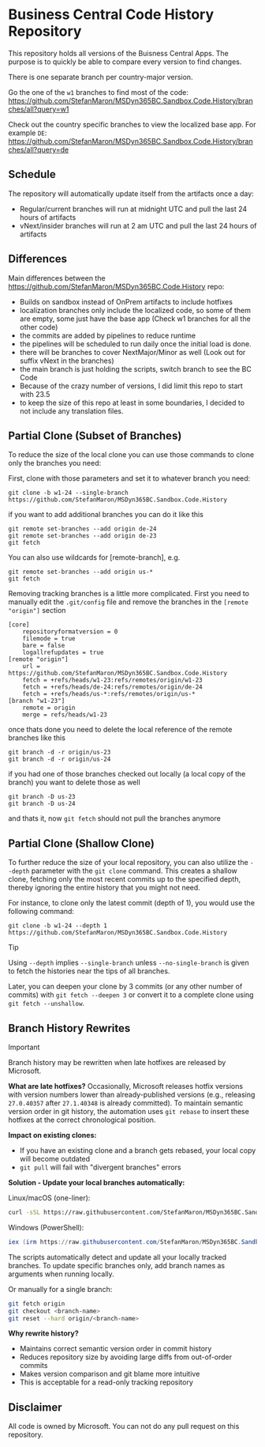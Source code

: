 # Business Central Code History Repository

This repository holds all versions of the Buisness Central Apps. The purpose is to quickly be able to compare every version to find changes.

There is one separate branch per country-major version.

Go the one of the `w1` branches to find most of the code:  
https://github.com/StefanMaron/MSDyn365BC.Sandbox.Code.History/branches/all?query=w1

Check out the country specific branches to view the localized base app. For example `DE`:  
https://github.com/StefanMaron/MSDyn365BC.Sandbox.Code.History/branches/all?query=de

## Schedule

The repository will automatically update itself from the artifacts once a day:

- Regular/current branches will run at midnight UTC and pull the last 24 hours of artifacts
- vNext/insider branches will run at 2 am UTC and pull the last 24 hours of artifacts

## Differences

Main differences between the https://github.com/StefanMaron/MSDyn365BC.Code.History repo:
- Builds on sandbox instead of OnPrem artifacts to include hotfixes
- localization branches only include the localized code, so some of them are empty, some just have the base app (Check w1 branches for all the other code)
- the commits are added by pipelines to reduce runtime
- the pipelines will be scheduled to run daily once the initial load is done.
- there will be branches to cover NextMajor/Minor as well (Look out for suffix vNext in the branches)
- the main branch is just holding the scripts, switch branch to see the BC Code
- Because of the crazy number of versions, I did limit this repo to start with 23.5
- to keep the size of this repo at least in some boundaries, I decided to not include any translation files.

## Partial Clone (Subset of Branches)
To reduce the size of the local clone you can use those commands to clone only the branches you need:

First, clone with those parameters and set it to whatever branch you need:
```
git clone -b w1-24 --single-branch https://github.com/StefanMaron/MSDyn365BC.Sandbox.Code.History
```
if you want to add additional branches you can do it like this
```
git remote set-branches --add origin de-24
git remote set-branches --add origin de-23
git fetch
```
You can also use wildcards for [remote-branch], e.g.
```
git remote set-branches --add origin us-*
git fetch
```

Removing tracking branches is a little more complicated.
First you need to manually edit the `.git/config` file and remove the branches in the `[remote "origin"]` section
```
[core]
	repositoryformatversion = 0
	filemode = true
	bare = false
	logallrefupdates = true
[remote "origin"]
	url = https://github.com/StefanMaron/MSDyn365BC.Sandbox.Code.History
	fetch = +refs/heads/w1-23:refs/remotes/origin/w1-23
	fetch = +refs/heads/de-24:refs/remotes/origin/de-24
	fetch = +refs/heads/us-*:refs/remotes/origin/us-*
[branch "w1-23"]
	remote = origin
	merge = refs/heads/w1-23
```
once thats done you need to delete the local reference of the remote branches like this
```
git branch -d -r origin/us-23
git branch -d -r origin/us-24
```
if you had one of those branches checked out locally (a local copy of the branch) you want to delete those as well
```
git branch -D us-23
git branch -D us-24
```

and thats it, now `git fetch` should not pull the branches anymore

## Partial Clone (Shallow Clone)
To further reduce the size of your local repository, you can also utilize the `--depth` parameter with the `git clone` command.
This creates a shallow clone, fetching only the most recent commits up to the specified depth, thereby ignoring the entire history that you might not need.

For instance, to clone only the latest commit (depth of 1), you would use the following command:

```
git clone -b w1-24 --depth 1 https://github.com/StefanMaron/MSDyn365BC.Sandbox.Code.History
```

> [!TIP]
> Using `--depth` implies `--single-branch` unless `--no-single-branch` is given to fetch the histories near the tips of all branches.

Later, you can deepen your clone by 3 commits (or any other number of commits) with `git fetch --deepen 3` or convert it to a complete clone using `git fetch --unshallow`.

## Branch History Rewrites

> [!IMPORTANT]
> Branch history may be rewritten when late hotfixes are released by Microsoft.

**What are late hotfixes?**
Occasionally, Microsoft releases hotfix versions with version numbers lower than already-published versions (e.g., releasing `27.0.40357` after `27.1.40348` is already committed). To maintain semantic version order in git history, the automation uses `git rebase` to insert these hotfixes at the correct chronological position.

**Impact on existing clones:**
- If you have an existing clone and a branch gets rebased, your local copy will become outdated
- `git pull` will fail with "divergent branches" errors

**Solution - Update your local branches automatically:**

Linux/macOS (one-liner):
```bash
curl -sSL https://raw.githubusercontent.com/StefanMaron/MSDyn365BC.Sandbox.Code.History/main/scripts/update-branches.sh | bash
```

Windows (PowerShell):
```powershell
iex (irm https://raw.githubusercontent.com/StefanMaron/MSDyn365BC.Sandbox.Code.History/main/scripts/Update-Branches.ps1)
```

The scripts automatically detect and update all your locally tracked branches. To update specific branches only, add branch names as arguments when running locally.

Or manually for a single branch:
```bash
git fetch origin
git checkout <branch-name>
git reset --hard origin/<branch-name>
```

**Why rewrite history?**
- Maintains correct semantic version order in commit history
- Reduces repository size by avoiding large diffs from out-of-order commits
- Makes version comparison and git blame more intuitive
- This is acceptable for a read-only tracking repository

## Disclaimer

All code is owned by Microsoft. You can not do any pull request on this repository.
